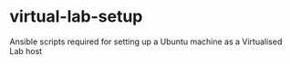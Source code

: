 # virtual-lab-setup
Ansible scripts required for setting up a Ubuntu machine as a Virtualised Lab host
